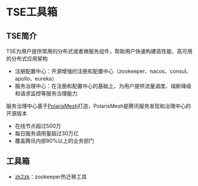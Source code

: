 # TSE工具箱

## TSE简介

TSE为用户提供常用的分布式或者微服务组件，帮助用户快速构建高性能、高可用的分布式应用架构

- 注册配置中心：开源增强的注册和配置中心（zookeeper、nacos、consul、apollo、eureka）
- 服务治理中心：在注册和配置中心的基础上，为用户提供流量调度、熔断降级和请求监控等服务治理能力

服务治理中心基于[PolarisMesh](https://github.com/polarismesh)打造，PolarisMesh是腾讯服务发现和治理中心的开源版本

- 在线节点超过500万
- 每日服务调用量超过30万亿
- 覆盖腾讯内部90%以上的业务部门

## 工具箱

- [zk2zk](https://github.com/tencentyun/tse-tools/tree/main/zk2zk)：zookeeper热迁移工具
